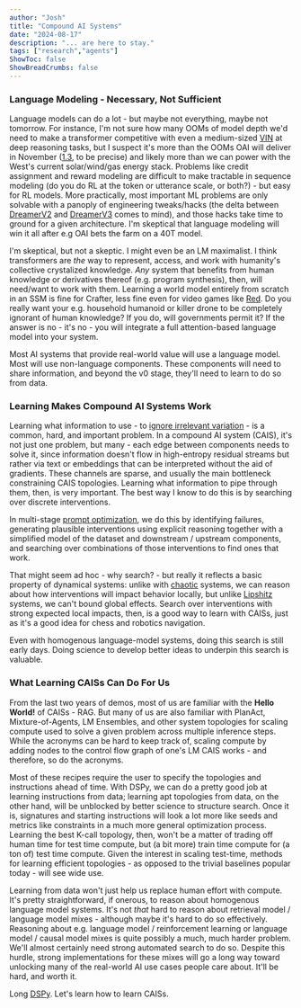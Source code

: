 ```yaml
---
author: "Josh"
title: "Compound AI Systems"
date: "2024-08-17"
description: "... are here to stay."
tags: ["research","agents"]
ShowToc: false
ShowBreadCrumbs: false
---
```


### Language Modeling - Necessary, Not Sufficient
Language models can do a lot - but maybe not everything, maybe not tomorrow. For instance, I'm not sure how many OOMs of model depth we'd need to make a transformer competitive with even a medium-sized [VIN](https://arxiv.org/pdf/2406.08404) at deep reasoning tasks, but I suspect it's more than the OOMs OAI will deliver in November ([1.3](https://x.com/YouJiacheng/status/1827806086944203220), to be precise) and likely more than we can power with the West's current solar/wind/gas energy stack. Problems like credit assignment and reward modeling are difficult to make tractable in sequence modeling (do you do RL at the token or utterance scale, or both?) - but easy for RL models. More practically, most important ML problems are only solvable with a panoply of engineering tweaks/hacks (the delta between [DreamerV2](https://arxiv.org/abs/2010.02193) and [DreamerV3](https://arxiv.org/abs/2301.04104) comes to mind), and those hacks take time to ground for a given architecture. I'm skeptical that language modeling will win it all after e.g OAI bets the farm on a 40T model.

I'm skeptical, but not a skeptic. I might even be an LM maximalist. I think transformers are *the* way to represent, access, and work with humanity's collective crystalized knowledge. *Any* system that benefits from human knowledge or derivatives thereof (e.g. program synthesis), then, will need/want to work with them. Learning a world model entirely from scratch in an SSM is fine for Crafter, less fine even for video games like [Red](https://github.com/PWhiddy/PokemonRedExperiments/tree/master). Do you really want your e.g. household humanoid or killer drone to be completely ignorant of human knowledge? If you do, will governments permit it? If the answer is no - it's no - you will integrate a full attention-based language model into your system.

Most AI systems that provide real-world value will use a language model. Most will use non-language components. These components will need to share information, and beyond the v0 stage, they'll need to learn to do so from data.

### Learning Makes Compound AI Systems Work

Learning what information to use - to [ignore irrelevant variation](https://worldmodels.github.io) - is a common, hard, and important problem. In a compound AI system (CAIS), it's not just one problem, but many - each edge between components needs to solve it, since information doesn't flow in high-entropy residual streams but rather via text or embeddings that can be interpreted without the aid of gradients. These channels are sparse, and usually the main bottleneck constraining CAIS topologies. Learning what information to pipe through them, then, is very important. The best way I know to do this is by searching over discrete interventions.

In multi-stage [prompt optimization](https://arxiv.org/abs/2406.11695), we do this by identifying failures, generating plausible interventions using explicit reasoning together with a simplified model of the dataset and downstream / upstream components, and searching over combinations of those interventions to find ones that work.

That might seem ad hoc - why search? - but really it reflects a basic property of dynamical systems: unlike with [chaotic](https://en.wikipedia.org/wiki/Chaos_theory) systems, we can reason about how interventions will impact behavior locally, but unlike [Lipshitz](https://en.wikipedia.org/wiki/Lipschitz_continuity) systems, we can't bound global effects. Search over interventions with strong expected local impacts, then, is a good way to learn with CAISs, just as it's a good idea for chess and robotics navigation.

Even with homogenous language-model systems, doing this search is still early days. Doing science to develop better ideas to underpin this search is valuable.

### What Learning CAISs Can Do For Us

From the last two years of demos, most of us are familiar with the **Hello World!** of CAISs - RAG. But many of us are also familiar with PlanAct, Mixture-of-Agents, LM Ensembles, and other system topologies for scaling compute used to solve a given problem across multiple inference steps. While the acronyms can be hard to keep track of, scaling compute by adding nodes to the control flow graph of one's LM CAIS works - and therefore, so do the acronyms.

Most of these recipes require the user to specify the topologies and instructions ahead of time. With DSPy, we can do a pretty good job at learning instructions from data; learning apt topologies from data, on the other hand, will be unblocked by better science to structure search. Once it is, signatures and starting instructions will look a lot more like seeds and metrics like constraints in a much more general optimization process. Learning the best K-call topology, then, won't be a matter of trading off human time for test time compute, but (a bit more) train time compute for (a ton of) test time compute. Given the interest in scaling test-time, methods for learning efficient topologies - as opposed to the trivial baselines popular today - will see wide use.

Learning from data won't just help us replace human effort with compute. It's pretty straightforward, if onerous, to reason about homogenous language model systems. It's not *that* hard to reason about retrieval model / language model mixes - although maybe it's hard to do so effectively. Reasoning about e.g. language model / reinforcement learning or language model / causal model mixes is quite possibly a much, much harder problem. We'll almost certainly need strong automated search to do so. Despite this hurdle, strong implementations for these mixes will go a long way toward unlocking many of the real-world AI use cases people care about. It'll be hard, and worth it. 

Long [DSPy](https://github.com/stanfordnlp/dspy). Let's learn how to learn CAISs. 
